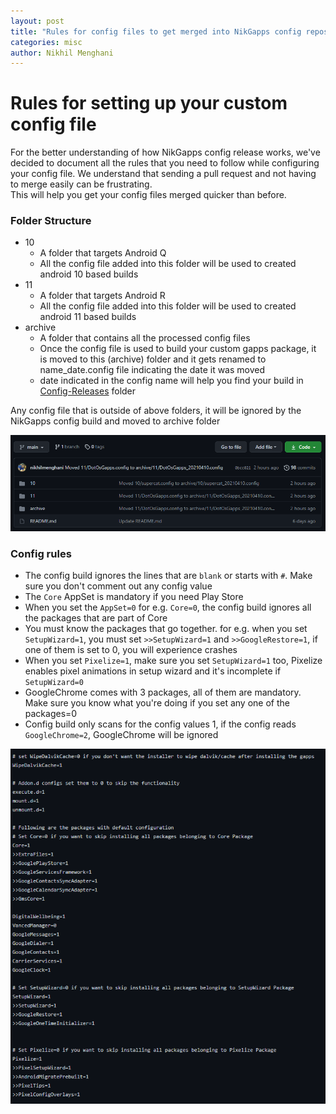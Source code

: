 ```yaml
---
layout: post
title: "Rules for config files to get merged into NikGapps config repository"
categories: misc
author: Nikhil Menghani
---
```


# Rules for setting up your custom config file

For the better understanding of how NikGapps config release works, we've decided to document all the rules that you need to follow while configuring your config file. We understand that sending a pull request and not having to merge easily can be frustrating.  
This will help you get your config files merged quicker than before.

### Folder Structure
- 10  
  - A folder that targets Android Q
  - All the config file added into this folder will be used to created android 10 based builds
- 11
  - A folder that targets Android R
  - All the config file added into this folder will be used to created android 11 based builds
- archive
  - A folder that contains all the processed config files
  - Once the config file is used to build your custom gapps package, it is moved to this (archive) folder and it gets renamed to name_date.config file indicating the date it was moved
  - date indicated in the config name will help you find your build in [Config-Releases](https://sourceforge.net/projects/nikgapps/files/Config-Releases/) folder 

<p class="ui negative message">Any config file that is outside of above folders, it will be ignored by the NikGapps config build and moved to archive folder</p>

![Config_Repo_Folders.png](../images/Config_Repo_Folders.png)

### Config rules

- The config build ignores the lines that are `blank` or starts with `#`. Make sure you don't comment out any config value 
- The `Core` AppSet is mandatory if you need Play Store
- When you set the `AppSet=0` for e.g. `Core=0`, the config build ignores all the packages that are part of Core
- You must know the packages that go together. for e.g. when you set `SetupWizard=1`, you must set `>>SetupWizard=1` and `>>GoogleRestore=1`, if one of them is set to 0, you will experience crashes
- When you set `Pixelize=1`, make sure you set `SetupWizard=1` too, Pixelize enables pixel animations in setup wizard and it's incomplete if `SetupWizard=0`
- GoogleChrome comes with 3 packages, all of them are mandatory. Make sure you know what you're doing if you set any one of the packages=0
- Config build only scans for the config values 1, if the config reads `GoogleChrome=2`, GoogleChrome will be ignored

![Config_Sample_1.png](../images/Config_Sample.png)
